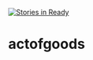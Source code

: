 [![Stories in Ready](https://badge.waffle.io/actofgoods/actofgoods.png?label=ready&title=Ready)](https://waffle.io/actofgoods/actofgoods)
# actofgoods